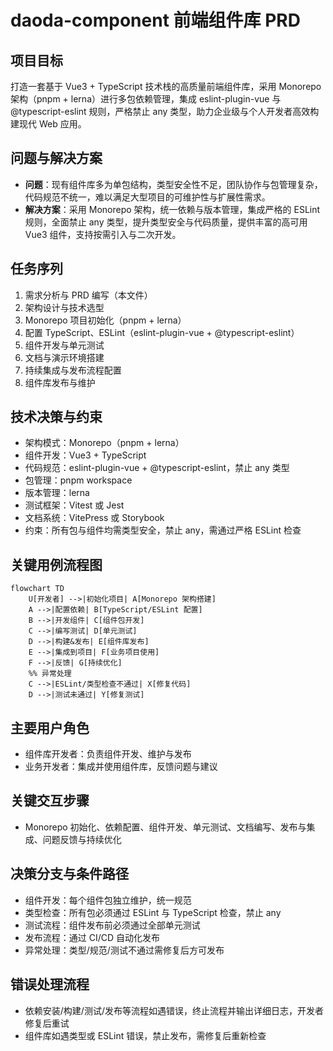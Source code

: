 # daoda-component 前端组件库 PRD

## 项目目标

打造一套基于 Vue3 + TypeScript 技术栈的高质量前端组件库，采用 Monorepo 架构（pnpm + lerna）进行多包依赖管理，集成 eslint-plugin-vue 与 @typescript-eslint 规则，严格禁止 any 类型，助力企业级与个人开发者高效构建现代 Web 应用。

## 问题与解决方案

- **问题**：现有组件库多为单包结构，类型安全性不足，团队协作与包管理复杂，代码规范不统一，难以满足大型项目的可维护性与扩展性需求。
- **解决方案**：采用 Monorepo 架构，统一依赖与版本管理，集成严格的 ESLint 规则，全面禁止 any 类型，提升类型安全与代码质量，提供丰富的高可用 Vue3 组件，支持按需引入与二次开发。

## 任务序列

1. 需求分析与 PRD 编写（本文件）
2. 架构设计与技术选型
3. Monorepo 项目初始化（pnpm + lerna）
4. 配置 TypeScript、ESLint（eslint-plugin-vue + @typescript-eslint）
5. 组件开发与单元测试
6. 文档与演示环境搭建
7. 持续集成与发布流程配置
8. 组件库发布与维护

## 技术决策与约束

- 架构模式：Monorepo（pnpm + lerna）
- 组件开发：Vue3 + TypeScript
- 代码规范：eslint-plugin-vue + @typescript-eslint，禁止 any 类型
- 包管理：pnpm workspace
- 版本管理：lerna
- 测试框架：Vitest 或 Jest
- 文档系统：VitePress 或 Storybook
- 约束：所有包与组件均需类型安全，禁止 any，需通过严格 ESLint 检查

## 关键用例流程图

```mermaid
flowchart TD
    U[开发者] -->|初始化项目| A[Monorepo 架构搭建]
    A -->|配置依赖| B[TypeScript/ESLint 配置]
    B -->|开发组件| C[组件包开发]
    C -->|编写测试| D[单元测试]
    D -->|构建&发布| E[组件库发布]
    E -->|集成到项目| F[业务项目使用]
    F -->|反馈| G[持续优化]
    %% 异常处理
    C -->|ESLint/类型检查不通过| X[修复代码]
    D -->|测试未通过| Y[修复测试]
```

## 主要用户角色

- 组件库开发者：负责组件开发、维护与发布
- 业务开发者：集成并使用组件库，反馈问题与建议

## 关键交互步骤

- Monorepo 初始化、依赖配置、组件开发、单元测试、文档编写、发布与集成、问题反馈与持续优化

## 决策分支与条件路径

- 组件开发：每个组件包独立维护，统一规范
- 类型检查：所有包必须通过 ESLint 与 TypeScript 检查，禁止 any
- 测试流程：组件发布前必须通过全部单元测试
- 发布流程：通过 CI/CD 自动化发布
- 异常处理：类型/规范/测试不通过需修复后方可发布

## 错误处理流程

- 依赖安装/构建/测试/发布等流程如遇错误，终止流程并输出详细日志，开发者修复后重试
- 组件库如遇类型或 ESLint 错误，禁止发布，需修复后重新检查
